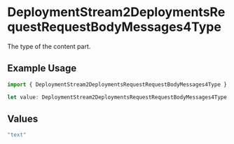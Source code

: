 # DeploymentStream2DeploymentsRequestRequestBodyMessages4Type

The type of the content part.

## Example Usage

```typescript
import { DeploymentStream2DeploymentsRequestRequestBodyMessages4Type } from "@orq-ai/node/models/operations";

let value: DeploymentStream2DeploymentsRequestRequestBodyMessages4Type = "text";
```

## Values

```typescript
"text"
```